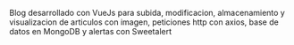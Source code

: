 Blog desarrollado con VueJs para subida, modificacion, almacenamiento y visualizacion de articulos con imagen, peticiones http con axios, base de datos en MongoDB y alertas con Sweetalert
